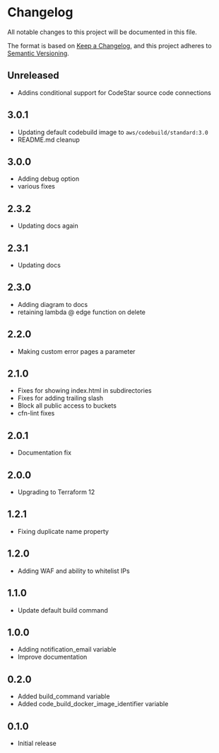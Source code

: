 # Changelog

All notable changes to this project will be documented in this file.

The format is based on [Keep a Changelog](https://keepachangelog.com/en/1.0.0/),
and this project adheres to [Semantic Versioning](https://semver.org/spec/v2.0.0.html).

## Unreleased
* Addins conditional support for CodeStar source code connections

## 3.0.1

* Updating default codebuild image to `aws/codebuild/standard:3.0`
* README.md cleanup

## 3.0.0

* Adding debug option
* various fixes

## 2.3.2

* Updating docs again

## 2.3.1

* Updating docs

## 2.3.0

* Adding diagram to docs
* retaining lambda @ edge function on delete

## 2.2.0

* Making custom error pages a parameter

## 2.1.0

* Fixes for showing index.html in subdirectories
* Fixes for adding trailing slash
* Block all public access to buckets
* cfn-lint fixes

## 2.0.1

* Documentation fix

## 2.0.0

* Upgrading to Terraform 12

## 1.2.1

* Fixing duplicate name property

## 1.2.0

* Adding WAF and ability to whitelist IPs

## 1.1.0

* Update default build command

## 1.0.0

* Adding notification_email variable
* Improve documentation

## 0.2.0

* Added build_command variable
* Added code_build_docker_image_identifier variable

## 0.1.0

* Initial release
